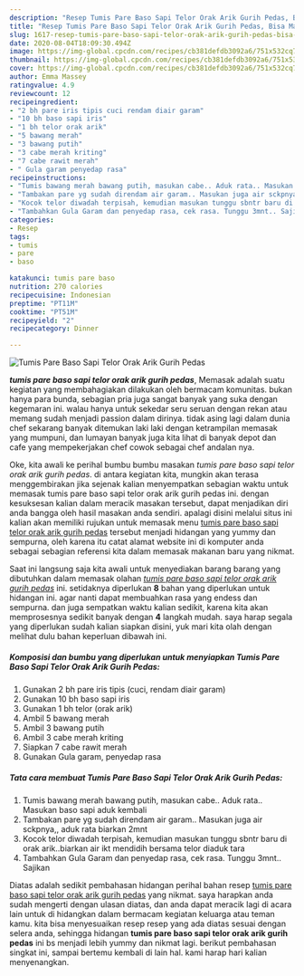 ```yaml
---
description: "Resep Tumis Pare Baso Sapi Telor Orak Arik Gurih Pedas, Bisa Manjain Lidah"
title: "Resep Tumis Pare Baso Sapi Telor Orak Arik Gurih Pedas, Bisa Manjain Lidah"
slug: 1617-resep-tumis-pare-baso-sapi-telor-orak-arik-gurih-pedas-bisa-manjain-lidah
date: 2020-08-04T18:09:30.494Z
image: https://img-global.cpcdn.com/recipes/cb381defdb3092a6/751x532cq70/tumis-pare-baso-sapi-telor-orak-arik-gurih-pedas-foto-resep-utama.jpg
thumbnail: https://img-global.cpcdn.com/recipes/cb381defdb3092a6/751x532cq70/tumis-pare-baso-sapi-telor-orak-arik-gurih-pedas-foto-resep-utama.jpg
cover: https://img-global.cpcdn.com/recipes/cb381defdb3092a6/751x532cq70/tumis-pare-baso-sapi-telor-orak-arik-gurih-pedas-foto-resep-utama.jpg
author: Emma Massey
ratingvalue: 4.9
reviewcount: 12
recipeingredient:
- "2 bh pare iris tipis cuci rendam diair garam"
- "10 bh baso sapi iris"
- "1 bh telor orak arik"
- "5 bawang merah"
- "3 bawang putih"
- "3 cabe merah kriting"
- "7 cabe rawit merah"
- " Gula garam penyedap rasa"
recipeinstructions:
- "Tumis bawang merah bawang putih, masukan cabe.. Aduk rata.. Masukan baso sapi aduk kembali"
- "Tambakan pare yg sudah direndam air garam.. Masukan juga air sckpnya,, aduk rata biarkan 2mnt"
- "Kocok telor diwadah terpisah, kemudian masukan tunggu sbntr baru di orak arik..biarkan air ikt mendidih bersama telor diaduk tara"
- "Tambahkan Gula Garam dan penyedap rasa, cek rasa. Tunggu 3mnt.. Sajikan"
categories:
- Resep
tags:
- tumis
- pare
- baso

katakunci: tumis pare baso 
nutrition: 270 calories
recipecuisine: Indonesian
preptime: "PT11M"
cooktime: "PT51M"
recipeyield: "2"
recipecategory: Dinner

---
```



![Tumis Pare Baso Sapi Telor Orak Arik Gurih Pedas](https://img-global.cpcdn.com/recipes/cb381defdb3092a6/751x532cq70/tumis-pare-baso-sapi-telor-orak-arik-gurih-pedas-foto-resep-utama.jpg)

<b><i>tumis pare baso sapi telor orak arik gurih pedas</i></b>, Memasak adalah suatu kegiatan yang membahagiakan dilakukan oleh bermacam komunitas. bukan hanya para bunda, sebagian pria juga sangat banyak yang suka dengan kegemaran ini. walau hanya untuk sekedar seru seruan dengan rekan atau memang sudah menjadi passion dalam dirinya. tidak asing lagi dalam dunia chef sekarang banyak ditemukan laki laki dengan ketrampilan memasak yang mumpuni, dan lumayan banyak juga kita lihat di banyak depot dan cafe yang mempekerjakan chef cowok sebagai chef andalan nya.

Oke, kita awali ke perihal bumbu bumbu masakan <i>tumis pare baso sapi telor orak arik gurih pedas</i>. di antara kegiatan kita, mungkin akan terasa menggembirakan jika sejenak kalian menyempatkan sebagian waktu untuk memasak tumis pare baso sapi telor orak arik gurih pedas ini. dengan kesuksesan kalian dalam meracik masakan tersebut, dapat menjadikan diri anda bangga oleh hasil masakan anda sendiri. apalagi disini melalui situs ini kalian akan memiliki rujukan untuk memasak menu <u>tumis pare baso sapi telor orak arik gurih pedas</u> tersebut menjadi hidangan yang yummy dan sempurna, oleh karena itu catat alamat website ini di komputer anda sebagai sebagian referensi kita dalam memasak makanan baru yang nikmat.




Saat ini langsung saja kita awali untuk menyediakan barang barang yang dibutuhkan dalam memasak olahan <u><i>tumis pare baso sapi telor orak arik gurih pedas</i></u> ini. setidaknya diperlukan <b>8</b> bahan yang diperlukan untuk hidangan ini. agar nanti dapat membuahkan rasa yang endess dan sempurna. dan juga sempatkan waktu kalian sedikit, karena kita akan memprosesnya sedikit banyak dengan <b>4</b> langkah mudah. saya harap segala yang diperlukan sudah kalian siapkan disini, yuk mari kita olah dengan melihat dulu bahan keperluan dibawah ini.

<!--inarticleads1-->

##### Komposisi dan bumbu yang diperlukan untuk menyiapkan Tumis Pare Baso Sapi Telor Orak Arik Gurih Pedas:

1. Gunakan 2 bh pare iris tipis (cuci, rendam diair garam)
1. Gunakan 10 bh baso sapi iris
1. Gunakan 1 bh telor (orak arik)
1. Ambil 5 bawang merah
1. Ambil 3 bawang putih
1. Ambil 3 cabe merah kriting
1. Siapkan 7 cabe rawit merah
1. Gunakan  Gula garam, penyedap rasa




<!--inarticleads2-->

##### Tata cara membuat Tumis Pare Baso Sapi Telor Orak Arik Gurih Pedas:

1. Tumis bawang merah bawang putih, masukan cabe.. Aduk rata.. Masukan baso sapi aduk kembali
1. Tambakan pare yg sudah direndam air garam.. Masukan juga air sckpnya,, aduk rata biarkan 2mnt
1. Kocok telor diwadah terpisah, kemudian masukan tunggu sbntr baru di orak arik..biarkan air ikt mendidih bersama telor diaduk tara
1. Tambahkan Gula Garam dan penyedap rasa, cek rasa. Tunggu 3mnt.. Sajikan




Diatas adalah sedikit pembahasan hidangan perihal bahan resep <u>tumis pare baso sapi telor orak arik gurih pedas</u> yang nikmat. saya harapkan anda sudah mengerti dengan ulasan diatas, dan anda dapat meracik lagi di acara lain untuk di hidangkan dalam bermacam kegiatan keluarga atau teman kamu. kita bisa menyesuaikan resep resep yang ada diatas sesuai dengan selera anda, sehingga hidangan <b>tumis pare baso sapi telor orak arik gurih pedas</b> ini bs menjadi lebih yummy dan nikmat lagi. berikut pembahasan singkat ini, sampai bertemu kembali di lain hal. kami harap hari kalian menyenangkan.
